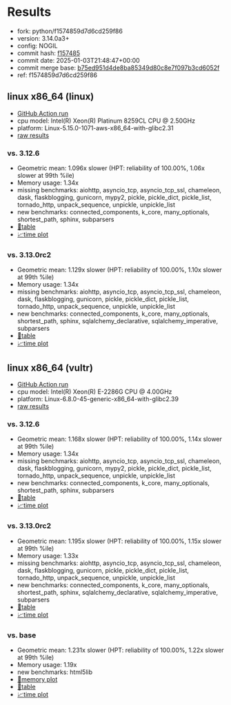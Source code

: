 # Results

- fork: python/f1574859d7d6cd259f86
- version: 3.14.0a3+
- config: NOGIL
- commit hash: [f157485](https://github.com/python/cpython/commit/f157485)
- commit date: 2025-01-03T21:48:47+00:00
- commit merge base: [b75ed951d4de8ba85349d80c8e7f097b3cd6052f](https://github.com/python/cpython/commit/b75ed951d4de8ba85349d80c8e7f097b3cd6052f)
- ref: f1574859d7d6cd259f86

## linux x86_64 (linux)

- [GitHub Action run](https://github.com/facebookexperimental/free-threading-benchmarking/actions/runs/12605737751)
- cpu model: Intel(R) Xeon(R) Platinum 8259CL CPU @ 2.50GHz
- platform: Linux-5.15.0-1071-aws-x86_64-with-glibc2.31
- [raw results](bm-20250103-linux-x86_64-python-f1574859d7d6cd259f86-3.14.0a3%2B-f157485.json)

### vs. 3.12.6

- Geometric mean: 1.096x slower (HPT: reliability of 100.00%, 1.06x slower at 99th %ile)
- Memory usage: 1.34x
- missing benchmarks: aiohttp, asyncio_tcp, asyncio_tcp_ssl, chameleon, dask, flaskblogging, gunicorn, mypy2, pickle, pickle_dict, pickle_list, tornado_http, unpack_sequence, unpickle, unpickle_list
- new benchmarks: connected_components, k_core, many_optionals, shortest_path, sphinx, subparsers
- [📄table](bm-20250103-linux-x86_64-python-f1574859d7d6cd259f86-3.14.0a3%2B-f157485-vs-3.12.6.md)
- [📈time plot](bm-20250103-linux-x86_64-python-f1574859d7d6cd259f86-3.14.0a3%2B-f157485-vs-3.12.6.svg)

### vs. 3.13.0rc2

- Geometric mean: 1.129x slower (HPT: reliability of 100.00%, 1.10x slower at 99th %ile)
- Memory usage: 1.34x
- missing benchmarks: aiohttp, asyncio_tcp, asyncio_tcp_ssl, chameleon, dask, flaskblogging, gunicorn, pickle, pickle_dict, pickle_list, tornado_http, unpack_sequence, unpickle, unpickle_list
- new benchmarks: connected_components, k_core, many_optionals, shortest_path, sphinx, sqlalchemy_declarative, sqlalchemy_imperative, subparsers
- [📄table](bm-20250103-linux-x86_64-python-f1574859d7d6cd259f86-3.14.0a3%2B-f157485-vs-3.13.0rc2.md)
- [📈time plot](bm-20250103-linux-x86_64-python-f1574859d7d6cd259f86-3.14.0a3%2B-f157485-vs-3.13.0rc2.svg)

## linux x86_64 (vultr)

- [GitHub Action run](https://github.com/facebookexperimental/free-threading-benchmarking/actions/runs/12604534528)
- cpu model: Intel(R) Xeon(R) E-2286G CPU @ 4.00GHz
- platform: Linux-6.8.0-45-generic-x86_64-with-glibc2.39
- [raw results](bm-20250103-vultr-x86_64-python-f1574859d7d6cd259f86-3.14.0a3%2B-f157485.json)

### vs. 3.12.6

- Geometric mean: 1.168x slower (HPT: reliability of 100.00%, 1.14x slower at 99th %ile)
- Memory usage: 1.34x
- missing benchmarks: aiohttp, asyncio_tcp, asyncio_tcp_ssl, chameleon, dask, flaskblogging, gunicorn, mypy2, pickle, pickle_dict, pickle_list, tornado_http, unpack_sequence, unpickle, unpickle_list
- new benchmarks: connected_components, k_core, many_optionals, shortest_path, sphinx, subparsers
- [📄table](bm-20250103-vultr-x86_64-python-f1574859d7d6cd259f86-3.14.0a3%2B-f157485-vs-3.12.6.md)
- [📈time plot](bm-20250103-vultr-x86_64-python-f1574859d7d6cd259f86-3.14.0a3%2B-f157485-vs-3.12.6.svg)

### vs. 3.13.0rc2

- Geometric mean: 1.195x slower (HPT: reliability of 100.00%, 1.15x slower at 99th %ile)
- Memory usage: 1.33x
- missing benchmarks: aiohttp, asyncio_tcp, asyncio_tcp_ssl, chameleon, dask, flaskblogging, gunicorn, pickle, pickle_dict, pickle_list, tornado_http, unpack_sequence, unpickle, unpickle_list
- new benchmarks: connected_components, k_core, many_optionals, shortest_path, sphinx, sqlalchemy_declarative, sqlalchemy_imperative, subparsers
- [📄table](bm-20250103-vultr-x86_64-python-f1574859d7d6cd259f86-3.14.0a3%2B-f157485-vs-3.13.0rc2.md)
- [📈time plot](bm-20250103-vultr-x86_64-python-f1574859d7d6cd259f86-3.14.0a3%2B-f157485-vs-3.13.0rc2.svg)

### vs. base

- Geometric mean: 1.231x slower (HPT: reliability of 100.00%, 1.22x slower at 99th %ile)
- Memory usage: 1.19x
- new benchmarks: html5lib
- [🧠memory plot](bm-20250103-vultr-x86_64-python-f1574859d7d6cd259f86-3.14.0a3%2B-f157485-vs-base-mem.svg)
- [📄table](bm-20250103-vultr-x86_64-python-f1574859d7d6cd259f86-3.14.0a3%2B-f157485-vs-base.md)
- [📈time plot](bm-20250103-vultr-x86_64-python-f1574859d7d6cd259f86-3.14.0a3%2B-f157485-vs-base.svg)

